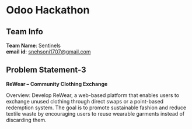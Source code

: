 
# Odoo Hackathon

## Team Info

**Team Name**: Sentinels\
**email id**: snehsoni1707@gmail.com 
## Problem Statement-3

**ReWear – Community Clothing Exchange**

Overview:
Develop ReWear, a web-based platform that enables users to exchange unused clothing through direct swaps or a point-based redemption system. The goal is to promote sustainable fashion and reduce textile waste by encouraging users to reuse wearable garments instead of discarding them.



